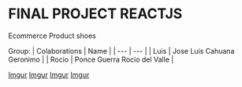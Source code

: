 # FINAL PROJECT REACTJS

Ecommerce Product shoes

Group:
| Colaborations | Name |
| --- | --- |
| Luis | Jose Luis Cahuana Geronimo |
| Rocio | Ponce Guerra Rocio del Valle |

[Imgur](https://imgur.com/jVjNT1g)
[Imgur](https://imgur.com/OxW4VmP)
[Imgur](https://imgur.com/evJU96T)
[Imgur](https://imgur.com/jxQHZ5b)
